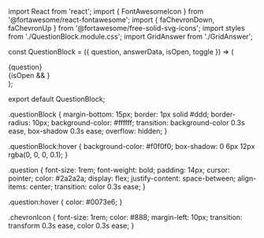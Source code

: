 import React from 'react';
import { FontAwesomeIcon } from '@fortawesome/react-fontawesome';
import { faChevronDown, faChevronUp } from '@fortawesome/free-solid-svg-icons';
import styles from './QuestionBlock.module.css';
import GridAnswer from './GridAnswer';

const QuestionBlock = ({ question, answerData, isOpen, toggle }) => (
  <div className={styles.questionBlock}>
    <div className={styles.question} onClick={toggle}>
      {question}
      <FontAwesomeIcon icon={isOpen ? faChevronUp : faChevronDown} className={styles.chevronIcon} />
    </div>
    {isOpen && <GridAnswer answerData={answerData} />}
  </div>
);

export default QuestionBlock;




.questionBlock {
  margin-bottom: 15px;
  border: 1px solid #ddd;
  border-radius: 10px;
  background-color: #ffffff;
  transition: background-color 0.3s ease, box-shadow 0.3s ease;
  overflow: hidden;
}

.questionBlock:hover {
  background-color: #f0f0f0;
  box-shadow: 0 6px 12px rgba(0, 0, 0, 0.1);
}

.question {
  font-size: 1rem;
  font-weight: bold;
  padding: 14px;
  cursor: pointer;
  color: #2a2a2a;
  display: flex;
  justify-content: space-between;
  align-items: center;
  transition: color 0.3s ease;
}

.question:hover {
  color: #0073e6;
}

.chevronIcon {
  font-size: 1rem;
  color: #888;
  margin-left: 10px;
  transition: transform 0.3s ease, color 0.3s ease;
}
